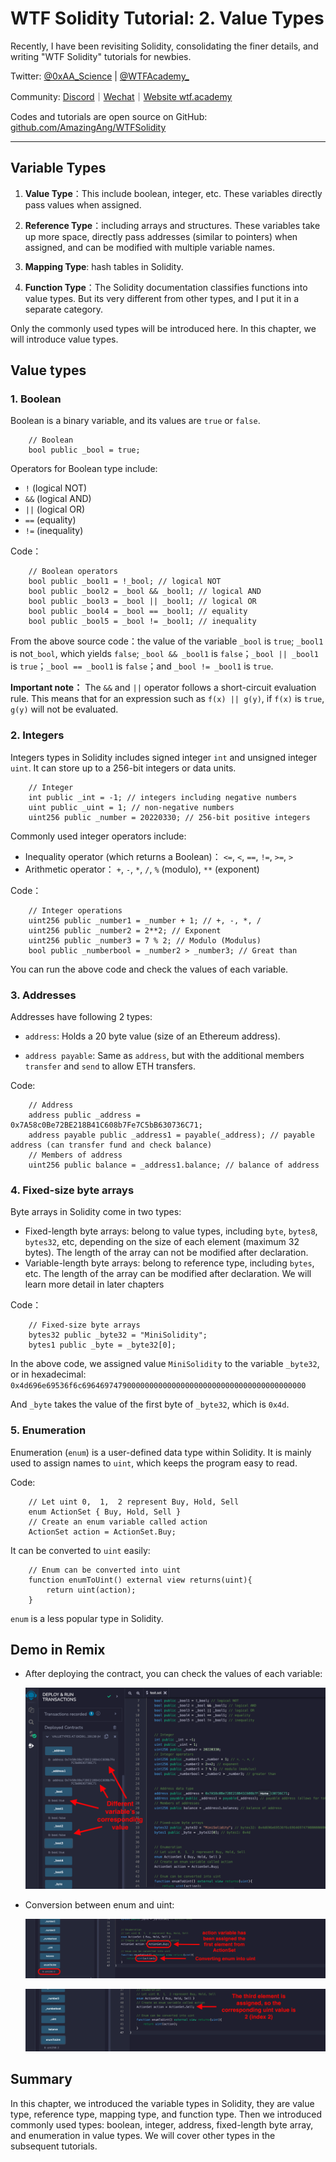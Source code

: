 # WTF Solidity Tutorial: 2. Value Types

Recently, I have been revisiting Solidity, consolidating the finer details, and writing "WTF Solidity" tutorials for newbies. 

Twitter: [@0xAA_Science](https://twitter.com/0xAA_Science) | [@WTFAcademy_](https://twitter.com/WTFAcademy_)

Community: [Discord](https://discord.wtf.academy)｜[Wechat](https://docs.google.com/forms/d/e/1FAIpQLSe4KGT8Sh6sJ7hedQRuIYirOoZK_85miz3dw7vA1-YjodgJ-A/viewform?usp=sf_link)｜[Website wtf.academy](https://wtf.academy)

Codes and tutorials are open source on GitHub: [github.com/AmazingAng/WTFSolidity](https://github.com/AmazingAng/WTFSolidity)


-----

## Variable Types

1. **Value Type**：This include boolean, integer, etc. These variables directly pass values when assigned.

2. **Reference Type**：including arrays and structures. These variables take up more space, directly pass addresses (similar to pointers) when assigned, and can be modified with multiple variable names.

3. **Mapping Type**: hash tables in Solidity.

4. **Function Type**：The Solidity documentation classifies functions into value types. But its very different from other types, and I put it in a separate category.

Only the commonly used types will be introduced here. In this chapter, we will introduce value types.

## Value types

### 1. Boolean

Boolean is a binary variable, and its values are `true` or `false`.

```solidity
    // Boolean
    bool public _bool = true;
```

Operators for Boolean type include:

- `!`   (logical NOT)
- `&&`  (logical AND)
- `||`  (logical OR)
- `==`  (equality)
- `!=`  (inequality)

Code：

```solidity
    // Boolean operators
    bool public _bool1 = !_bool; // logical NOT
    bool public _bool2 = _bool && _bool1; // logical AND
    bool public _bool3 = _bool || _bool1; // logical OR
    bool public _bool4 = _bool == _bool1; // equality
    bool public _bool5 = _bool != _bool1; // inequality
```

From the above source code：the value of the variable `_bool` is `true`; `_bool1` is not`_bool`, which yields `false`; `_bool && _bool1` is `false`；`_bool || _bool1` is `true`；`_bool == _bool1` is `false`；and `_bool != _bool1` is `true`.

**Important note：** The `&&` and `||` operator follows a short-circuit evaluation rule. This means that for an expression such as `f(x) || g(y)`, if `f(x)` is `true`, `g(y)` will not be evaluated.

### 2. Integers

Integers types in Solidity includes signed integer `int` and unsigned integer `uint`. It can store up to a 256-bit integers or data units.

```solidity
    // Integer
    int public _int = -1; // integers including negative numbers
    uint public _uint = 1; // non-negative numbers
    uint256 public _number = 20220330; // 256-bit positive integers
```
Commonly used integer operators include:

- Inequality operator (which returns a Boolean)： `<=`,  `<`,  `==`,  `!=`,  `>=`,  `>` 
- Arithmetic operator： `+`,  `-`,  `*`,  `/`,  `%` (modulo), `**` (exponent)

Code：

```solidity
    // Integer operations
    uint256 public _number1 = _number + 1; // +, -, *, /
    uint256 public _number2 = 2**2; // Exponent
    uint256 public _number3 = 7 % 2; // Modulo (Modulus)
    bool public _numberbool = _number2 > _number3; // Great than
```

You can run the above code and check the values of each variable.

### 3. Addresses

Addresses have following 2 types: 
- `address`: Holds a 20 byte value (size of an Ethereum address).

- `address payable`: Same as `address`, but with the additional members `transfer` and `send` to allow ETH transfers.

Code:

```solidity
    // Address
    address public _address = 0x7A58c0Be72BE218B41C608b7Fe7C5bB630736C71;
    address payable public _address1 = payable(_address); // payable address (can transfer fund and check balance)
    // Members of address
    uint256 public balance = _address1.balance; // balance of address
```

### 4. Fixed-size byte arrays

Byte arrays in Solidity come in two types:

- Fixed-length byte arrays: belong to value types, including `byte`, `bytes8`, `bytes32`, etc, depending on the size of each element (maximum 32 bytes). The length of the array can not be modified after declaration.
- Variable-length byte arrays: belong to reference type, including `bytes`, etc. The length of the array can be modified after declaration. We will learn more detail in later chapters


Code：

```solidity
    // Fixed-size byte arrays
    bytes32 public _byte32 = "MiniSolidity"; 
    bytes1 public _byte = _byte32[0]; 
```

In the above code, we assigned value `MiniSolidity` to the variable `_byte32`, or in hexadecimal: `0x4d696e69536f6c69646974790000000000000000000000000000000000000000`

And `_byte` takes the value of the first byte of `_byte32`, which is `0x4d`.

### 5. Enumeration

Enumeration (`enum`) is a user-defined data type within Solidity. It is mainly used to assign names to `uint`, which keeps the program easy to read.

Code:

```solidity
    // Let uint 0,  1,  2 represent Buy, Hold, Sell
    enum ActionSet { Buy, Hold, Sell }
    // Create an enum variable called action
    ActionSet action = ActionSet.Buy;
```

It can be converted to `uint` easily:

```solidity
    // Enum can be converted into uint
    function enumToUint() external view returns(uint){
        return uint(action);
    }
```

`enum` is a less popular type in Solidity. 

## Demo in Remix

- After deploying the contract, you can check the values of each variable:

   ![2-1.png](./img/2-1.png)
  
- Conversion between enum and uint:

   ![2-2.png](./img/2-2.png)

   ![2-3.png](./img/2-3.png)

## Summary 

In this chapter, we introduced the variable types in Solidity, they are value type, reference type, mapping type, and function type. Then we introduced commonly used types: boolean, integer, address, fixed-length byte array, and enumeration in value types. We will cover other types in the subsequent tutorials.
